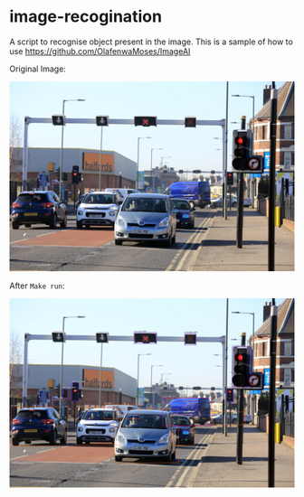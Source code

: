 # image-recogination
A script to recognise object present in the image. This is a sample of how to use https://github.com/OlafenwaMoses/ImageAI

Original Image:

![Full screen](image.jpg)

After `Make run`:

![Full screen](image-recogination.jpg)
